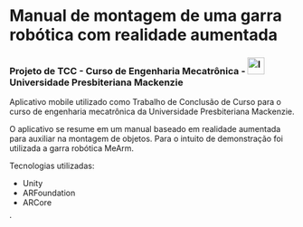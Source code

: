 # Manual de montagem de uma garra robótica com realidade aumentada
<h3>Projeto de  TCC - Curso de Engenharia Mecatrônica - <img height="30" alt="Imagem" color="red" draggable="true" src="https://www.mackenzie.br/fileadmin/CONFIGURACOES/DEFAULT_21/Resources/Public/Template/img/touch/196.png" class="css-9pa8cd"> Universidade Presbiteriana Mackenzie </h3>

Aplicativo mobile utilizado como Trabalho de Conclusão de Curso para o curso de engenharia mecatrônica da Universidade Presbiteriana Mackenzie.

O aplicativo se resume em um manual baseado em realidade aumentada para auxiliar na montagem de objetos. Para o intuito de demonstração foi utilizada a garra robótica MeArm.

Tecnologias utilizadas:
- Unity
- ARFoundation
- ARCore

<img height='5em' alt="Imagem" color="red" draggable="true" src="https://github.com/GustavoHochgraf/Manual-de-montagem-com-realidade-aumentada/blob/master/Assets/Garra/Imagens/qr-code-mack.png" class="css-9pa8cd">
